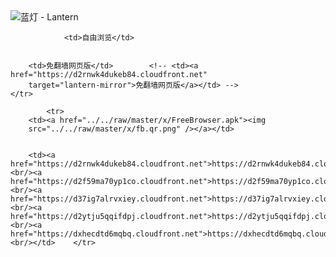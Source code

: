 

<img src="../../raw/master/x/8e0a2b81.c82003be.LanternYellow2.png" alt="蓝灯 - Lantern"/>
<table>
    <tr>
                
                <td>自由浏览</td>
        
        
        <td>免翻墙网页版</td>        <!-- <td><a href="https://d2rnwk4dukeb84.cloudfront.net"
        target="lantern-mirror">免翻墙网页版</a></td> -->
    </tr>
    
            <tr>
        <td><a href="../../raw/master/x/FreeBrowser.apk"><img
        src="../../raw/master/x/fb.qr.png" /></a></td>

        
        <td><a href="https://d2rnwk4dukeb84.cloudfront.net">https://d2rnwk4dukeb84.cloudfront.net</a><br/><a href="https://d2f59ma70yp1co.cloudfront.net">https://d2f59ma70yp1co.cloudfront.net</a><br/><a href="https://d37ig7alrvxiey.cloudfront.net">https://d37ig7alrvxiey.cloudfront.net</a><br/><a href="https://d2ytju5qqifdpj.cloudfront.net">https://d2ytju5qqifdpj.cloudfront.net</a><br/><a href="https://dxhecdtd6mqbq.cloudfront.net">https://dxhecdtd6mqbq.cloudfront.net</a><br/></td>    </tr>
</table>
